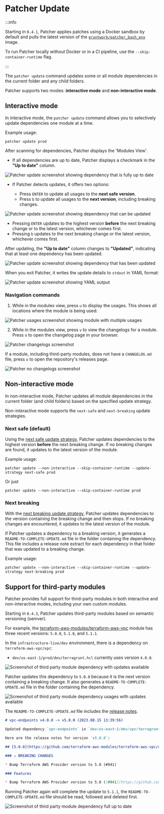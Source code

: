 # Patcher Update

:::info

Starting in `0.4.1`, Patcher applies patches using a Docker sandbox by default and pulls the latest version of the [`gruntwork/patcher_bash_env`](https://hub.docker.com/r/gruntwork/patcher_bash_env) image.

To run Patcher locally without Docker or in a CI pipeline, use the `--skip-container-runtime` flag.

:::

The `patcher update` command updates some or all module dependencies in the current folder and any child folders.

Patcher supports two modes: **interactive mode** and **non-interactive mode**.

## Interactive mode

In interactive mode, the `patcher update` command allows you to selectively update dependencies one module at a time.

Example usage:
```
patcher update prod
```

After scanning for dependencies, Patcher displays the 'Modules View'.

- If all dependencies are up to date, Patcher displays a checkmark in the **"Up to date"** column.

![Patcher update screenshot showing dependency that is fully up to date](/img/guides/stay-up-to-date/patcher/patcher-update-overview-futd.png)

- If Patcher detects updates, it offers two options:
 
    * Press `ENTER` to update all usages to the **next safe version**.
    * Press `b` to update all usages to the **next version**, including breaking changes.

![Patcher update screenshot showing dependency that can be updated](/img/guides/stay-up-to-date/patcher/patcher-update-overview-update-available.png) 

- Pressing `ENTER` updates to the highest version **before** the next breaking change or to the latest version, whichever comes first.
- Pressing `b` updates to the next breaking change or the latest version, whichever comes first.

After updating, the **"Up to date"** column changes to **"Updated"**, indicating that at least one dependency has been updated.

![Patcher update screenshot showing dependency that has been updated](/img/guides/stay-up-to-date/patcher/patcher-update-overview-updated.png)

When you exit Patcher, it writes the update details to `stdout` in YAML format:

![Patcher update screenshot showing YAML output](/img/guides/stay-up-to-date/patcher/patcher-update-yaml-output.png)

### Navigation commands

1. While in the modules view, press `u` to display the usages. This shows all locations where the module is being used:

![Patcher usages screenshot showing module with multiple usages](/img/guides/stay-up-to-date/patcher/patcher-update-usages-update-available.png)

2. While in the modules view, press `v` to view the changelogs for a module. Press `o` to open the changelog page in your browser.

![Patcher changelogs screenshot](/img/guides/stay-up-to-date/patcher/patcher-update-changelog.png)

If a module, including third-party modules, does not have a `CHANGELOG.md` file, press `o` to open the repository's releases page.

![Patcher no changelogs screenshot](/img/guides/stay-up-to-date/patcher/patcher-update-no-changelog.png)


## Non-interactive mode

In non-interactive mode, Patcher updates all module dependencies in the current folder (and child folders) based on the specified update strategy.

Non-interactive mode supports the `next-safe` and `next-breaking` update strategies.

### Next safe (default)

Using the [next safe update strategy](/2.0/docs/patcher/concepts/update-strategies/#next-safe-update-strategy-default), Patcher updates dependencies to the highest version **before** the next breaking change. If no breaking changes are found, it updates to the latest version of the module.

Example usage:
```
patcher update --non-interactive --skip-container-runtime --update-strategy next-safe prod
```
Or just
```
patcher update --non-interactive --skip-container-runtime prod
```

### Next breaking

With the [next breaking update strategy](/2.0/docs/patcher/concepts/update-strategies#next-breaking-update-strategy), Patcher updates dependencies to the version containing the breaking change and then stops. If no breaking changes are encountered, it updates to the latest version of the module.

If Patcher updates a dependency to a breaking version, it generates a `README-TO-COMPLETE-UPDATE.md` file in the folder containing the dependency. This file includes a release note extract for each dependency in that folder that was updated to a breaking change.

Example usage:
```
patcher update --non-interactive --skip-container-runtime --update-strategy next-breaking prod
```

## Support for third-party modules

Patcher provides full support for third-party modules in both interactive and non-interactive modes, including your own custom modules.

Starting in `0.4.3`, Patcher updates third-party modules based on semantic versioning (semver).

For example, the [terraform-aws-modules/terraform-aws-vpc](https://github.com/terraform-aws-modules/terraform-aws-vpc) module has three recent versions: `5.0.0`, `5.1.0`, and `5.1.1`.

In the `infrastructure-live/dev` environment, there is a dependency on `terraform-aws-vpc/vpc`:
- `dev/us-east-1/prod/dev/terragrunt.hcl` currently uses version `4.0.0`.

![Screenshot of third party module dependency with updates available](/img/guides/stay-up-to-date/patcher/patcher-update-overview-3p-update-available.png)

Patcher updates this dependency to `5.0.0` because it is the next version containing a breaking change. It also generates a `README-TO-COMPLETE-UPDATE.md` file in the folder containing the dependency.

![Screenshot of third party module dependency usages with updates available](/img/guides/stay-up-to-date/patcher/patcher-update-usages-3p-update-available.png)

The `README-TO-COMPLETE-UPDATE.md` file includes the [release notes](https://github.com/terraform-aws-modules/terraform-aws-vpc/releases/tag/v5.0.0).
```md
# vpc-endpoints v4.0.0 -> v5.0.0 (2023.08.15 13:39:56)

Updated dependency `vpc-endpoints` in `dev/us-east-1/dev/vpc/terragrunt.hcl` to version `v5.0.0`, which includes breaking changes. You MUST follow the instructions in the release notes to complete this update safely: https://github.com/terraform-aws-modules/terraform-aws-vpc/releases/tag/v5.0.0

Here are the release notes for version `v5.0.0`:

## [5.0.0](https://github.com/terraform-aws-modules/terraform-aws-vpc/compare/v4.0.2...v5.0.0) (2023-05-30)

### ⚠ BREAKING CHANGES

* Bump Terraform AWS Provider version to 5.0 (#941)

### Features

* Bump Terraform AWS Provider version to 5.0 ([#941](https://github.com/terraform-aws-modules/terraform-aws-vpc/issues/941)) ([2517eb9](https://github.com/terraform-aws-modules/terraform-aws-vpc/commit/2517eb98a39500897feecd27178994055ee2eb5e))
```

Running Patcher again will complete the update to `5.1.1`, the `README-TO-COMPLETE-UPDATE.md` file should be read, followed and deleted first.

![Screenshot of third party module dependency full up to date](/img/guides/stay-up-to-date/patcher/patcher-report-overview-3p-futd.png)
